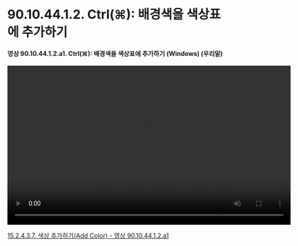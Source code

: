 # 90.10.44.1.2. Ctrl(⌘): 배경색을 색상표에 추가하기

<a id="90-10-44-01-02-a1"></a>

#### 영상 90.10.44.1.2.a1. Ctrl(⌘): 배경색을 색상표에 추가하기 (Windows) (우리말)
<video controls="controls" width="640" height="360" src="https://github.com/wonder13662/gimp/assets/15767104/bc9e35bd-cd6a-4db1-8e7f-1074fc34f086"></video>

[15.2.4.3.7. 색상 추가하기(Add Color) - 영상 90.10.44.1.2.a1](./15-02-04-03-07-add_color.md#90-10-44-01-02-a1)
